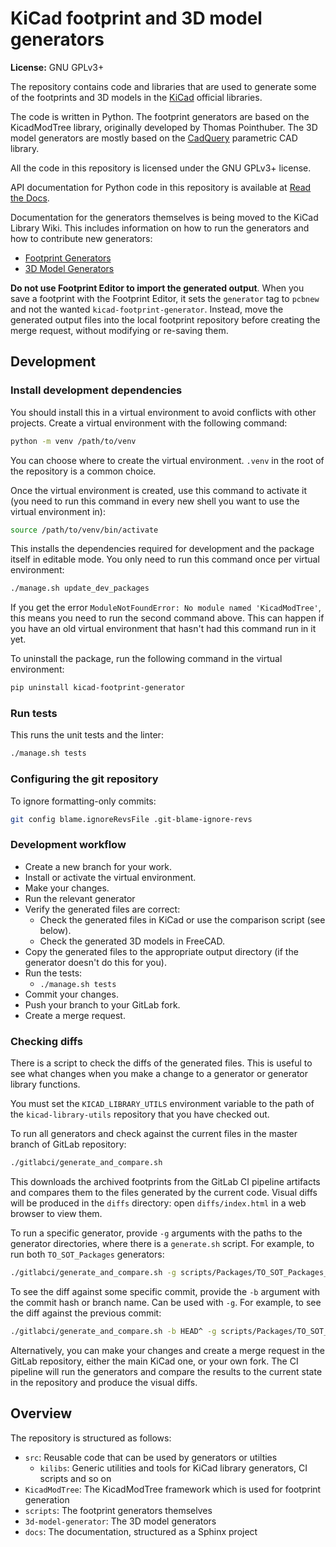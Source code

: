 # KiCad footprint and 3D model generators

**License:** GNU GPLv3+

The repository contains code and libraries that are used to generate some of the footprints and
3D models in the [KiCad](https://kicad-pcb.org/) official libraries.

The code is written in Python. The footprint generators are based on the KicadModTree library, originally
developed by Thomas Pointhuber. The 3D model generators are mostly based on the
[CadQuery](https://github.com/CadQuery/cadquery) parametric CAD library.

All the code in this repository is licensed under the GNU GPLv3+ license.

API documentation for Python code in this repository is available at
[Read the Docs](https://kicad-footprint-generator.readthedocs.io/en/latest/).

Documentation for the generators themselves is being moved to the KiCad Library Wiki. This
includes information on how to run the generators and how to contribute new generators:

* [Footprint Generators](https://gitlab.com/groups/kicad/libraries/-/wikis/Footprint-Generators)
* [3D Model Generators](https://gitlab.com/groups/kicad/libraries/-/wikis/3D-Generators)

**Do not use Footprint Editor to import the generated output**. When you save a footprint with the Footprint Editor, it sets the `generator` tag to `pcbnew` and not the wanted `kicad-footprint-generator`. Instead, move the generated output files into the local footprint repository before creating the merge request, without modifying or re-saving them.

## Development

### Install development dependencies

You should install this in a virtual environment to avoid conflicts with other projects.
Create a virtual environment with the following command:

```sh
python -m venv /path/to/venv
```

You can choose where to create the virtual environment. `.venv` in the root of the repository
is a common choice.

Once the virtual environment is created, use this command to activate it (you need to
run this command in every new shell you want to use the virtual environment in):

```sh
source /path/to/venv/bin/activate
```

This installs the dependencies required for development and the package itself in editable mode.
You only need to run this command once per virtual environment:

```sh
./manage.sh update_dev_packages
```

If you get the error `ModuleNotFoundError: No module named 'KicadModTree'`, this means you need to run the
second command above. This can happen if you have an old virtual environment that hasn't had this command run
in it yet.

To uninstall the package, run the following command in the virtual environment:

```sh
pip uninstall kicad-footprint-generator
```

### Run tests

This runs the unit tests and the linter:

```sh
./manage.sh tests
```

### Configuring the git repository

To ignore formatting-only commits:

```sh
git config blame.ignoreRevsFile .git-blame-ignore-revs
```

### Development workflow

* Create a new branch for your work.
* Install or activate the virtual environment.
* Make your changes.
* Run the relevant generator
* Verify the generated files are correct:
    * Check the generated files in KiCad or use the comparison script (see below).
    * Check the generated 3D models in FreeCAD.
* Copy the generated files to the appropriate output directory (if the generator doesn't do this for you).
* Run the tests:
    * `./manage.sh tests`
* Commit your changes.
* Push your branch to your GitLab fork.
* Create a merge request.

### Checking diffs

There is a script to check the diffs of the generated files. This is useful to see what changes
when you make a change to a generator or generator library functions.

You must set the `KICAD_LIBRARY_UTILS` environment variable to the path of the `kicad-library-utils`
repository that you have checked out.

To run all generators and check against the current files in the master branch of GitLab repository:

```sh
./gitlabci/generate_and_compare.sh
```

This downloads the archived footprints from the GitLab CI pipeline artifacts and compares them to the
files generated by the current code. Visual diffs will be produced in the `diffs` directory: open
`diffs/index.html` in a web browser to view them.

To run a specific generator, provide `-g` arguments with the paths to the generator directories,
where there is a `generate.sh` script. For example, to run both `TO_SOT_Packages` generators:

```sh
./gitlabci/generate_and_compare.sh -g scripts/Packages/TO_SOT_Packages_THT -g scripts/Packages/TO_SOT_Packages_SMD
```

To see the diff against some specific commit, provide the `-b` argument with the commit hash
or branch name. Can be used with `-g`. For example, to see the diff against the
previous commit:

```sh
./gitlabci/generate_and_compare.sh -b HEAD^ -g scripts/Packages/TO_SOT_Packages_THT
```

Alternatively, you can make your changes and create a merge request in the GitLab repository,
either the main KiCad one, or your own fork. The CI pipeline will run the generators and compare
the results to the current state in the repository and produce the visual diffs.

## Overview

The repository is structured as follows:

* `src`: Reusable code that can be used by generators or utilties
  * `kilibs`: Generic utilities and tools for KiCad library generators, CI scripts and so on
* `KicadModTree`: The KicadModTree framework which is used for footprint generation
* `scripts`: The footprint generators themselves
* `3d-model-generator`: The 3D model generators
* `docs`: The documentation, structured as a Sphinx project
